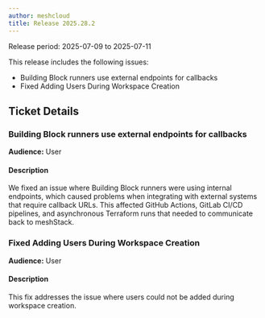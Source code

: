 ```yaml
---
author: meshcloud
title: Release 2025.28.2
---
```


Release period: 2025-07-09 to 2025-07-11

This release includes the following issues:
* Building Block runners use external endpoints for callbacks
* Fixed Adding Users During Workspace Creation
<!--truncate-->

## Ticket Details
### Building Block runners use external endpoints for callbacks
**Audience:** User<br>

#### Description
We fixed an issue where Building Block runners were using internal endpoints, which caused problems when integrating with 
external systems that require callback URLs. This affected GitHub Actions, GitLab CI/CD pipelines, and asynchronous 
Terraform runs that needed to communicate back to meshStack.

### Fixed Adding Users During Workspace Creation
**Audience:** User<br>

#### Description
This fix addresses the issue where users could not be added during workspace creation.

